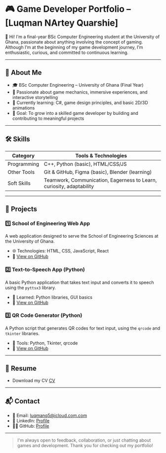 # 🎮 Game Developer Portfolio – [Luqman NArtey Quarshie]

👋 Hi! I'm a final-year BSc Computer Engineering student at the University of Ghana, passionate about anything involving the concept of gaming. Although I’m at the beginning of my game development journey, I’m enthusiastic, curious, and committed to continuous learning.

---

## 🧠 About Me

- 🎓 BSc Computer Engineering – University of Ghana (Final Year)
- 🔭 Passionate about game mechanics, immersive experiences, and interactive storytelling
- 🌱 Currently learning: C#, game design principles, and basic 2D/3D animations
- 🎯 Goal: To grow into a skilled game developer by building and contributing to meaningful projects

---

## 🛠️ Skills

| Category       | Tools & Technologies                        |
|----------------|---------------------------------------------|
| Programming    | C++, Python (basic), HTML/CSS/JS            |
| Other Tools    | Git & GitHub, Figma (basic), Blender (learning) |
| Soft Skills    | Teamwork, Communication, Eagerness to Learn, curiosity, adaptability |

---


## 🧩 Projects

### 1️⃣ School of Engineering Web App
A web application designed to serve the School of Engineering Sciences at the University of Ghana.
- 🌐 Technologies: HTML, CSS, JavaScript, React
- 📂 [View on GitHub]((https://github.com/LuqmanQuarshie/React-App.git))

### 2️⃣ Text-to-Speech App (Python)
A basic Python application that takes text input and converts it to speech using the `pyttsx3` library.
- 🧠 Learned: Python libraries, GUI basics
- 📂 [View on GitHub]((https://github.com/LuqmanQuarshie/PROJECT-2.git))

### 3️⃣ QR Code Generator (Python)
A Python script that generates QR codes for text input, using the `qrcode` and `tkinter` libraries.
- 🔧 Tools: Python, Tkinter, qrcode
- 📂 [View on GitHub]((https://github.com/LuqmanQuarshie/PROJECT-2.git))

---

## 📄 Resume

- Download my CV [CV]((https://flowcv.com/resume/vos299bsv5))

---

## 📬 Contact

- 📧 Email: luqmanq5@icloud.com.com  
- 💼 LinkedIn: [Profile](http://linkedin.com/in/luqman-quarshie-664248356)
- 🧑‍💻 GitHub: [Profile](https://github.com/LuqmanQuarshie)

---

> I'm always open to feedback, collaboration, or just chatting about games and development. Thank you for checking out my portfolio!

